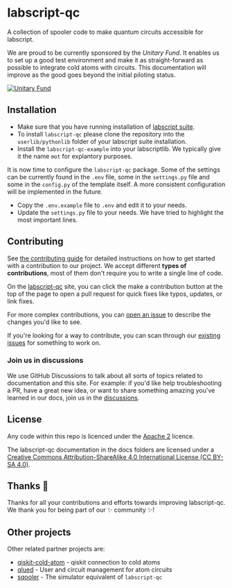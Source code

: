 # labscript-qc
A collection of spooler code to make quantum circuits accessible for labscript.

We are proud to be currently sponsored by the *Unitary Fund*. It enables us to set up a good test environment and make it as straight-forward as possible to integrate cold atoms with circuits. This documentation will improve as the good goes beyond the initial piloting status. 

[![Unitary Fund](https://img.shields.io/badge/Supported%20By-UNITARY%20FUND-brightgreen.svg?style=for-the-badge)](https://unitary.fund) 

## Installation

- Make sure that you have running installation of [labscript suite](https://github.com/labscript-suite).
- To install `labscript-qc` please clone the repository into the `userlib/pythonlib` folder of your labscript suite installation. 
- Install the `labscript-qc-example` into your labscriptlib. We typically give it the name `mot` for explantory purposes.

It is now time to configure the `labscript-qc` package. Some of the settings can be currently found in the `.env` file, some in the `settings.py` file and some in the `config.py` of the template itself. A more consistent configuration will be implemented in the future.

- Copy the `.env.example` file to `.env` and edit it to your needs.
- Update the `settings.py` file to your needs. We have tried to highlight the most important lines.

## Contributing

See [the contributing guide](docs/contributing.md) for detailed instructions on how to get started with a contribution to our project. We accept different **types of contributions**, most of them don't require you to write a single line of code.

On the [labscript-qc](https://alqor-ug.github.io/labscript-qc/) site, you can click the make a contribution button at the top of the page to open a pull request for quick fixes like typos, updates, or link fixes.

For more complex contributions, you can [open an issue](https://github.com/alqor-ug/labscript-qc/issues) to describe the changes you'd like to see.

If you're looking for a way to contribute, you can scan through our [existing issues](https://github.com/alqor-ug/labscript-qc/issues) for something to work on. 

### Join us in discussions

We use GitHub Discussions to talk about all sorts of topics related to documentation and this site. For example: if you'd like help troubleshooting a PR, have a great new idea, or want to share something amazing you've learned in our docs, join us in the [discussions](https://github.com/alqor-ug/labscript-qc/discussions).

## License

Any code within this repo is licenced under the [Apache 2](LICENSE) licence.


The labscript-qc documentation in the docs folders are licensed under a [Creative Commons Attribution-ShareAlike 4.0 International License (CC BY-SA 4.0)](https://creativecommons.org/licenses/by-sa/4.0/).


## Thanks :purple_heart:

Thanks for all your contributions and efforts towards improving labscript-qc. We thank you for being part of our :sparkles: community :sparkles:!

## Other projects

Other related partner projects are:

- [qiskit-cold-atom](https://github.com/qiskit-community/qiskit-cold-atom) - qiskit connection to cold atoms
- [qlued](https://github.com/Alqor-UG/qlued) - User and circuit management for atom circuits
- [sqooler](https://github.com/Alqor-UG/sqooler) - The simulator equivalent of `labscript-qc`